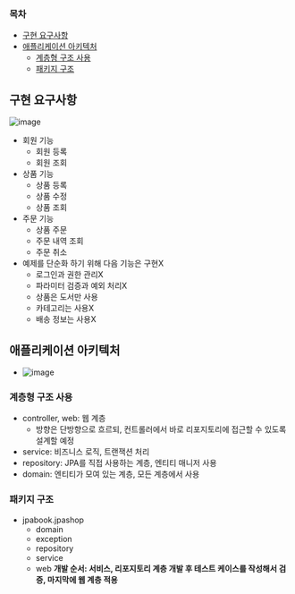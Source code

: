### 목차
- [구현 요구사항](#구현-요구사항)
- [애플리케이션 아키텍처](#애플리케이션-아키텍처)
  - [계층형 구조 사용](#계층형-구조-사용)
  - [패키지 구조](#패키지-구조)

## 구현 요구사항
![image](https://user-images.githubusercontent.com/102513932/201856200-c727c1df-a3f6-4fe7-9aa5-4931fff23b4d.png)
- 회원 기능
  - 회원 등록
  - 회원 조회
- 상품 기능
  - 상품 등록
  - 상품 수정
  - 상품 조회
- 주문 기능
  - 상품 주문
  - 주문 내역 조회
  - 주문 취소
- 예제를 단순화 하기 위해 다음 기능은 구현X
  - 로그인과 권한 관리X
  - 파라미터 검증과 예외 처리X
  - 상품은 도서만 사용
  - 카테고리는 사용X
  - 배송 정보는 사용X
## 애플리케이션 아키텍처
- ![image](https://user-images.githubusercontent.com/102513932/201856497-2646839a-303b-40d0-9f39-f25a5f49a163.png)
### 계층형 구조 사용 
- controller, web: 웹 계층
  - 방향은 단방향으로 흐르되, 컨트롤러에서 바로 리포지토리에 접근할 수 있도록 설계할 예정
- service: 비즈니스 로직, 트랜잭션 처리
- repository: JPA를 직접 사용하는 계층, 엔티티 매니저 사용
- domain: 엔티티가 모여 있는 계층, 모든 계층에서 사용

### 패키지 구조
- jpabook.jpashop
  - domain
  - exception
  - repository
  - service
  - web
**개발 순서: 서비스, 리포지토리 계층 개발 후 테스트 케이스를 작성해서 검증, 마지막에 웹 계층 적용**